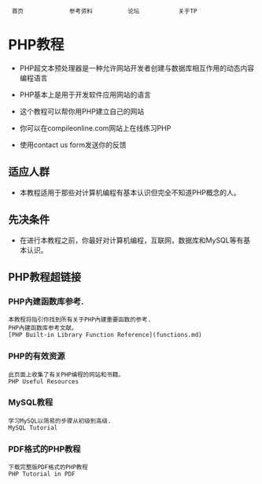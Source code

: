      首页  		    参考资料 		  论坛           关于TP 
#  PHP教程
* PHP超文本预处理器是一种允许网站开发者创建与数据库相互作用的动态内容编程语言

* PHP基本上是用于开发软件应用网站的语言  

* 这个教程可以帮你用PHP建立自己的网站

* 你可以在compileonline.com网站上在线练习PHP

* 使用contact us form发送你的反馈

## 适应人群

* 本教程适用于那些对计算机编程有基本认识但完全不知道PHP概念的人。

## 先决条件

* 在进行本教程之前，你最好对计算机编程，互联网，数据库和MySQL等有基本认识。

## PHP教程超链接

### PHP內建函数库参考.
    本教程将指引你找到所有关于PHP內建重要函数的参考.
    PHP內建函数库参考文献。
    [PHP Built-in Library Function Reference](functions.md)

### PHP的有效资源 
    此页面上收集了有关PHP编程的网站和书籍。
    PHP Useful Resources

### MySQL教程
    学习MySQL以简易的步骤从初级到高级.
    MySQL Tutorial

### PDF格式的PHP教程
    下载完整版PDF格式的PHP教程
    PHP Tutorial in PDF
